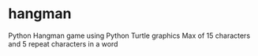 # hangman
Python Hangman game using Python Turtle graphics
Max of 15 characters and 5 repeat characters in a word
